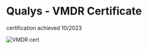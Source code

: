 # Qualys - VMDR Certificate
certification achieved 10/2023

![VMDR cert](https://imgur.com/a/JYf59Lj.png)



